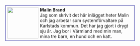 <div class="byline">
<img src="img/jag.jpg">
<strong>Malin Brand</strong></br>
Jag som skrivit det här inlägget heter Malin och jag arbetar som systemförvaltare på
Karlstads kommun. Det har jag gjort i drygt sju år. Jag bor i Värmland med min man, mina
tre barn, en hund och en katt.

</div>

<style>

.byline {
    display: inline-block;
    width: 80%;
    border: 1px solid darkblue;
    padding: 5px;
    margin: 10px;
}

.byline img {
    padding-right: 5px;
    float: left;
    width: auto;
    height: 100px;
}

</style>
